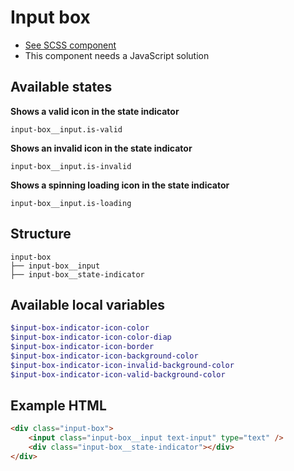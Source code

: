 # Input box
- [See SCSS component](../../scss/components/_input-box.scss)
- This component needs a JavaScript solution

## Available states
**Shows a valid icon in the state indicator**
```
input-box__input.is-valid
```
**Shows an invalid icon in the state indicator**
```
input-box__input.is-invalid
```
**Shows a spinning loading icon in the state indicator**
```
input-box__input.is-loading
```

## Structure
```
input-box
├── input-box__input
├── input-box__state-indicator
```

## Available local variables
```scss
$input-box-indicator-icon-color
$input-box-indicator-icon-color-diap
$input-box-indicator-icon-border
$input-box-indicator-icon-background-color
$input-box-indicator-icon-invalid-background-color
$input-box-indicator-icon-valid-background-color
```

## Example HTML
```html
<div class="input-box">
	<input class="input-box__input text-input" type="text" />
	<div class="input-box__state-indicator"></div>
</div>
```

